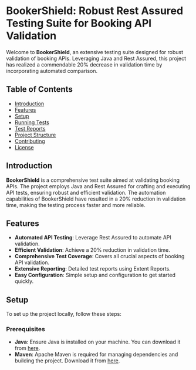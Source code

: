 # BookerShield: Robust Rest Assured Testing Suite for Booking API Validation

Welcome to **BookerShield**, an extensive testing suite designed for robust validation of booking APIs. Leveraging Java and Rest Assured, this project has realized a commendable 20% decrease in validation time by incorporating automated comparison.

## Table of Contents

- [Introduction](#introduction)
- [Features](#features)
- [Setup](#setup)
- [Running Tests](#running-tests)
- [Test Reports](#test-reports)
- [Project Structure](#project-structure)
- [Contributing](#contributing)
- [License](#license)

## Introduction

**BookerShield** is a comprehensive test suite aimed at validating booking APIs. The project employs Java and Rest Assured for crafting and executing API tests, ensuring robust and efficient validation. The automation capabilities of BookerShield have resulted in a 20% reduction in validation time, making the testing process faster and more reliable.

## Features

- **Automated API Testing**: Leverage Rest Assured to automate API validation.
- **Efficient Validation**: Achieve a 20% reduction in validation time.
- **Comprehensive Test Coverage**: Covers all crucial aspects of booking API validation.
- **Extensive Reporting**: Detailed test reports using Extent Reports.
- **Easy Configuration**: Simple setup and configuration to get started quickly.

## Setup

To set up the project locally, follow these steps:

### Prerequisites

- **Java**: Ensure Java is installed on your machine. You can download it from [here](https://www.oracle.com/java/technologies/javase-downloads.html).
- **Maven**: Apache Maven is required for managing dependencies and building the project. Download it from [here](https://maven.apache.org/download.cgi).



